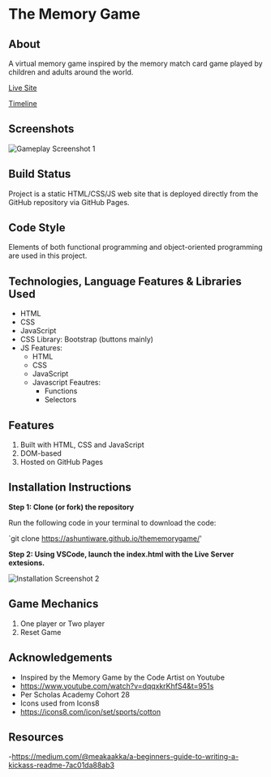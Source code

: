 # The Memory Game

## About

A virtual memory game inspired by the memory match card game played by children and adults around the world.

[Live Site](https://ashuntiware.github.io/thememorygame/)

[Timeline](doc/projecttimeline.md)

## Screenshots

![Gameplay Screenshot 1](./images/Memorygameplay1.png)

## Build Status

Project is a static HTML/CSS/JS web site that is deployed directly from the GitHub repository via GitHub Pages.

## Code Style

Elements of both functional programming and object-oriented programming are used in this project.

## Technologies, Language Features & Libraries Used

- HTML
- CSS
- JavaScript
- CSS Library: Bootstrap (buttons mainly)
- JS Features: 
    - HTML
    - CSS
    - JavaScript 
    - Javascript Feautres:
        - Functions
        - Selectors

## Features

1. Built with HTML, CSS and JavaScript
2. DOM-based 
3. Hosted on GitHub Pages

## Installation Instructions

**Step 1: Clone (or fork) the repository**

Run the following code in your terminal to download the code:

`git clone https://ashuntiware.github.io/thememorygame/'

**Step 2: Using VSCode, launch the index.html with the Live Server extesions.**

![Installation Screenshot 2](./images/Memorygamelive.png)

## Game Mechanics

1. One player or Two player
2. Reset Game

## Acknowledgements

- Inspired by the Memory Game by the Code Artist on Youtube
- https://www.youtube.com/watch?v=dqqxkrKhfS4&t=951s
- Per Scholas Academy Cohort 28
- Icons used from Icons8 
- https://icons8.com/icon/set/sports/cotton

## Resources

-https://medium.com/@meakaakka/a-beginners-guide-to-writing-a-kickass-readme-7ac01da88ab3






